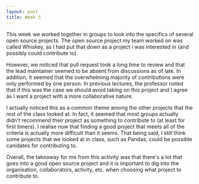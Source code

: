 ```yaml
---
layout: post
title: Week 5
---
```


This week we worked together in groups to look into the specifics of several open source projects. The open source project my team worked on was called Whiskey, as I had put that down as a project i was interested in (and possibly could contribute to). 
<!--more-->
However, we noticed that pull request took a long time to review and that the lead maintainer seemed to be absent from discussions as of late. In addition, it seemed that the overwhelming majority of contributions were only performed by one person. In previous lectures, the professor noted that if this was the case we should avoid taking on this project and I agree as I want a project with a more collaborative nature.

I actually noticed this as a common theme among the other projects that the rest of the class looked at. In fact, it seemed that most groups actually didn't recommend their project as something to contribute to (at least for first timers). I realise now that finding a good project that meets all of the criteria is actually more difficult than it seems. That being said, I still think some projects that we looked at in class, such as Pandas, could be possible canidates for contributing to.

Overall, the takeaway for me from this activity was that there's a lot that goes into a good open source project and it is important to dig into the organisation, collaborators, activity, etc. when choosing what project to contribute to.





